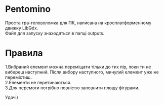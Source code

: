 # Pentomino
Проста гра-головоломка для ПК, написана на кросплатформенному движку LibGdx.     
Файл для запуску знаходяться в папці оutputs.

# Правила
1.Вибраний елемент можна переміщати тільки до тих пір, поки ти не вибереш наступний. Після вибору наступного, минулий елемент уже не перемістиш.  
2.Елементи не перетинаються.  
3.Для перемоги потрібно повністю заповнити площу фігурами.

Удачі)
